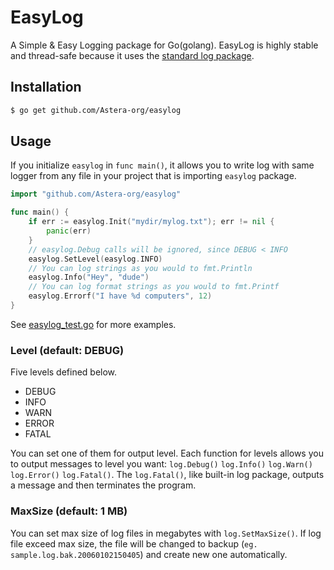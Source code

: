 # EasyLog

A Simple & Easy Logging package for Go(golang). EasyLog is highly stable and thread-safe because it uses the [standard log package](https://pkg.go.dev/log).

## Installation

``` bash
$ go get github.com/Astera-org/easylog
```

## Usage

If you initialize `easylog` in `func main()`, it allows you to write log with same logger from any file in your project that is importing `easylog` package.

```go
import "github.com/Astera-org/easylog"

func main() {
    if err := easylog.Init("mydir/mylog.txt"); err != nil {
        panic(err)
    }
    // easylog.Debug calls will be ignored, since DEBUG < INFO
    easylog.SetLevel(easylog.INFO)
    // You can log strings as you would to fmt.Println
    easylog.Info("Hey", "dude")
    // You can log format strings as you would to fmt.Printf
    easylog.Errorf("I have %d computers", 12)
}
```

See [easylog_test.go](easylog_test.go) for more examples.

### Level (default: DEBUG)

Five levels defined below.

- DEBUG
- INFO
- WARN
- ERROR
- FATAL

You can set one of them for output level. Each function for levels allows you to output messages to level you want: `log.Debug()` `log.Info()` `log.Warn()` `log.Error()` `log.Fatal()`. The `log.Fatal()`, like built-in log package, outputs a message and then terminates the program.

### MaxSize (default: 1 MB)

You can set max size of log files in megabytes with `log.SetMaxSize()`. If log file exceed max size, the file will be changed to backup (`eg. sample.log.bak.20060102150405`) and create new one automatically.
